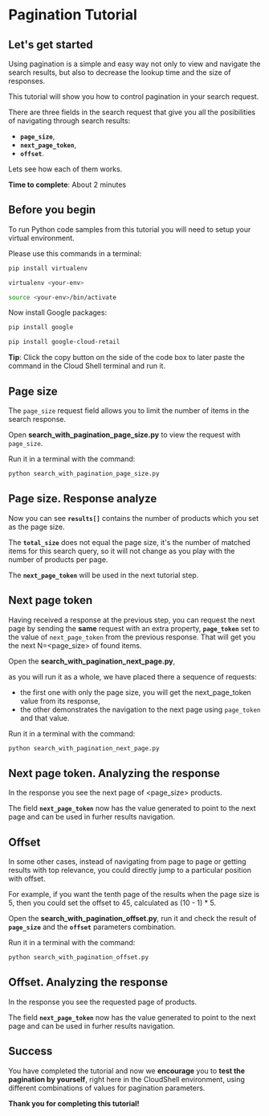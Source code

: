 # **Pagination Tutorial**

## Let's get started

Using pagination is a simple and easy way not only to view and navigate the search results, but also to decrease the lookup time and the size of responses.

This tutorial will show you how to control pagination in your search request.

There are three fields in the search request that give you all the posibilities of navigating through search results: 
- **```page_size```**, 
- **```next_page_token```**,
- **```offset```**.

Lets see how each of them works.

**Time to complete**: About 2 minutes

## Before you begin

To run Python code samples from this tutorial you will need to setup your virtual environment.

Please use this commands in a terminal:
```bash
pip install virtualenv
```
```bash
virtualenv <your-env>
```
```bash
source <your-env>/bin/activate
```

Now install Google packages:
```bash
pip install google
```
```bash
pip install google-cloud-retail
```

**Tip**: Click the copy button on the side of the code box to later paste the command in the Cloud Shell terminal and run it.


## Page size

The ```page_size``` request field allows you to limit the number of items in the search response.

Open **search_with_pagination_page_size.py** to view the request with ```page_size```.

Run it in a terminal with the command:
```bash
python search_with_pagination_page_size.py
```

## Page size. Response analyze

Now you can see **```results[]```** contains the number of products which you set as the page size.

The **```total_size```** does not equal the page size, it's the number of matched items for this search query, so it will not change as you play with the number of products per page.

The **```next_page_token```** will be used in the next tutorial step.

## Next page token

Having received a response at the previous step, you can request the next page by sending the **same** request with an extra property, **```page_token```** set to the value of ```next_page_token``` from the previous response. That will get you the next N=<page_size> of found items.

Open the **search_with_pagination_next_page.py**, 

as you will run it as a whole, we have placed there a sequence of requests:
- the first one with only the page size, you will get the next_page_token value from its response, 
- the other demonstrates the navigation to the next page using ```page_token``` and that value. 

Run it in a terminal with the command:
```bash
python search_with_pagination_next_page.py
```

## Next page token. Analyzing the response

In the response you see the next page of <page_size> products.

The field **```next_page_token```** now has the value generated to point to the next page and can be used in furher results navigation.

## Offset

In some other cases, instead of navigating from page to page or getting results with top relevance, you could directly jump to a particular position with offset.

For example, if you want the tenth page of the results when the page size is 5, then you could set the offset to 45, calculated as (10 - 1) * 5.

Open the **search_with_pagination_offset.py**, run it and check the result of **```page_size```** and the **```offset```** parameters combination.

Run it in a terminal with the command:
```bash
python search_with_pagination_offset.py
```

## Offset. Analyzing the response

In the response you see the requested page of products. 

The field **```next_page_token```** now has the value generated to point to the next page and can be used in furher results navigation.


## Success 

You have completed the tutorial and now we **encourage** you to **test the pagination by yourself**, right here in the CloudShell environment, using different combinations of values for pagination parameters.

**Thank you for completing this tutorial!**





